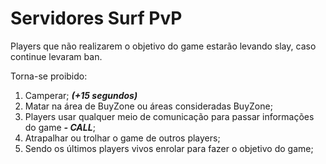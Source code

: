 # Servidores Surf PvP

Players que não realizarem o objetivo do game estarão levando slay, caso continue levaram ban.

Torna-se proibido:

1. Camperar; _**\(+15 segundos\)**_
2. Matar na área de BuyZone ou áreas consideradas BuyZone;
3. Players usar qualquer meio de comunicação para passar informações do game _**- CALL**_;
4. Atrapalhar ou trolhar o game de outros players;
5. Sendo os últimos players vivos enrolar para fazer o objetivo do game;

